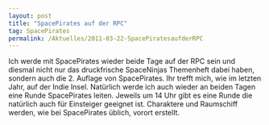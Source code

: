 ```yaml
---
layout: post
title: "SpacePirates auf der RPC"
tag: SpacePirates
permalink: /Aktuelles/2011-03-22-SpacePiratesaufderRPC
---
```



Ich werde mit SpacePirates wieder beide Tage auf der RPC sein und diesmal nicht nur das druckfrische SpaceNinjas Themenheft dabei haben, sondern auch die 2. Auflage von SpacePirates. Ihr trefft mich, wie im letzten Jahr, auf der Indie Insel. Natürlich werde ich auch wieder an beiden Tagen eine Runde SpacePirates leiten. Jeweils um 14 Uhr gibt es eine Runde die natürlich auch für Einsteiger geeignet ist. Charaktere und Raumschiff werden, wie bei SpacePirates üblich, vorort erstellt.
